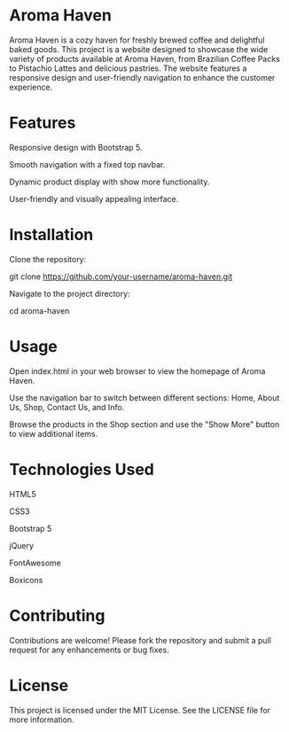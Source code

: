 # Aroma Haven
 
Aroma Haven is a cozy haven for freshly brewed coffee and delightful baked goods. This project is a website designed to showcase the wide variety of products available at Aroma Haven, from Brazilian Coffee Packs to Pistachio Lattes and delicious pastries. The website features a responsive design and user-friendly navigation to enhance the customer experience.

# Features

Responsive design with Bootstrap 5.

Smooth navigation with a fixed top navbar.

Dynamic product display with show more functionality.

User-friendly and visually appealing interface.

# Installation

Clone the repository:

git clone https://github.com/your-username/aroma-haven.git

Navigate to the project directory:

cd aroma-haven


# Usage

Open index.html in your web browser to view the homepage of Aroma Haven.

Use the navigation bar to switch between different sections: Home, About Us, Shop, Contact Us, and Info.

Browse the products in the Shop section and use the "Show More" button to view additional items.


# Technologies Used

HTML5

CSS3

Bootstrap 5

jQuery

FontAwesome

Boxicons


# Contributing

Contributions are welcome! Please fork the repository and submit a pull request for any enhancements or bug fixes.

# License

This project is licensed under the MIT License. See the LICENSE file for more information.

